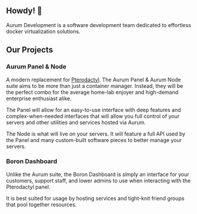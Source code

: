 ## Howdy! 👋

Aurum Development is a software development team dedicated to effortless docker virtualization solutions.

## Our Projects

### Aurum Panel & Node
A modern replacement for [Pterodactyl](https://pterodactyl.io/). The Aurum Panel & Aurum Node suite aims to be more than just a container manager. Instead, they will be the perfect combo for the average home-lab enjoyer and high-demand enterprise enthusiast alike.

The Panel will allow for an easy-to-use interface with deep features and complex-when-needed interfaces that will allow you full control of your servers and other utilities and services hosted via Aurum.

The Node is what will live on your servers. It will feature a full API used by the Panel and many custom-built software pieces to better manage your servers.

### Boron Dashboard
Unlike the Aurum suite, the Boron Dashboard is simply an interface for your customers, support staff, and lower admins to use when interacting with the Pterodactyl panel.

It is best suited for usage by hosting services and tight-knit friend groups that pool together resources.
